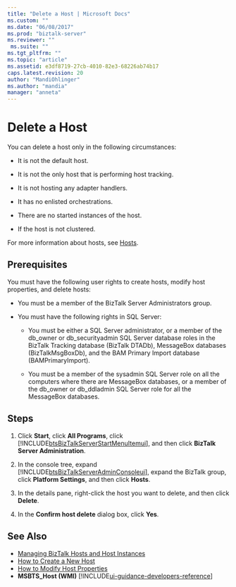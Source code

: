 ```yaml
---
title: "Delete a Host | Microsoft Docs"
ms.custom: ""
ms.date: "06/08/2017"
ms.prod: "biztalk-server"
ms.reviewer: ""
 ms.suite: ""
ms.tgt_pltfrm: ""
ms.topic: "article"
ms.assetid: e3df8719-27cb-4010-82e3-68226ab74b17
caps.latest.revision: 20
author: "MandiOhlinger"
ms.author: "mandia"
manager: "anneta"
---
```

# Delete a Host
You can delete a host only in the following circumstances:  
  
-   It is not the default host.  
  
-   It is not the only host that is performing host tracking.  
  
-   It is not hosting any adapter handlers.  
  
-   It has no enlisted orchestrations.  
  
-   There are no started instances of the host.  
  
-   If the host is not clustered.  
  
 For more information about hosts, see [Hosts](../core/hosts.md).  
  
## Prerequisites  
 You must have the following user rights to create hosts, modify host properties, and delete hosts:  
  
-   You must be a member of the BizTalk Server Administrators group.  
  
-   You must have the following rights in SQL Server:  
  
    -   You must be either a SQL Server administrator, or a member of the db_owner or db_securityadmin SQL Server database roles in the BizTalk Tracking database (BizTalk DTADb), MessageBox databases (BizTalkMsgBoxDb), and the BAM Primary Import database (BAMPrimaryImport).  
  
    -   You must be a member of the sysadmin SQL Server role on all the computers where there are MessageBox databases, or a member of the db_owner or db_ddladmin SQL Server role for all the MessageBox databases.  
  
## Steps 
  
1.  Click **Start**, click **All Programs**, click [!INCLUDE[btsBizTalkServerStartMenuItemui](../includes/btsbiztalkserverstartmenuitemui-md.md)], and then click **BizTalk Server Administration**.  
  
2.  In the console tree, expand [!INCLUDE[btsBizTalkServerAdminConsoleui](../includes/btsbiztalkserveradminconsoleui-md.md)], expand the BizTalk group, click **Platform Settings**, and then click **Hosts**.  
  
3.  In the details pane, right-click the host you want to delete, and then click **Delete**.  
  
4.  In the **Confirm host delete** dialog box, click **Yes**.  
  
## See Also  
-  [Managing BizTalk Hosts and Host Instances](../core/managing-biztalk-hosts-and-host-instances.md)   
-  [How to Create a New Host](../core/how-to-create-a-new-host.md)   
-  [How to Modify Host Properties](../core/how-to-modify-host-properties.md)   
-  **MSBTS_Host (WMI)** [!INCLUDE[ui-guidance-developers-reference](../includes/ui-guidance-developers-reference.md)]